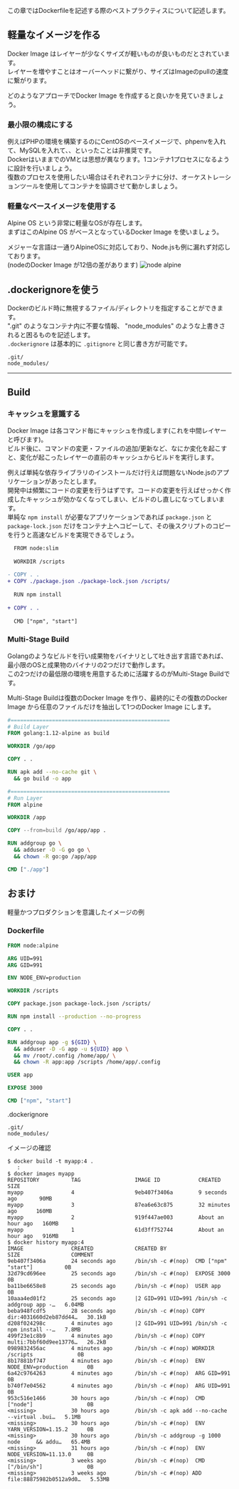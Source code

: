 この章ではDockerfileを記述する際のベストプラクティスについて記述します。

## 軽量なイメージを作る
Docker Image はレイヤーが少なくサイズが軽いものが良いものだとされています。  
レイヤーを増やすことはオーバーヘッドに繋がり、サイズはImageのpullの速度に繋がります。

どのようなアプローチでDocker Image を作成すると良いかを見ていきましょう。

### 最小限の構成にする
例えばPHPの環境を構築するのにCentOSのベースイメージで、phpenvを入れて、MySQLを入れて、、といったことは非推奨です。  
DockerはいままでのVMとは思想が異なります。1コンテナ1プロセスになるように設計を行いましょう。  
復数のプロセスを使用したい場合はそれぞれコンテナに分け、オーケストレーションツールを使用してコンテナを協調させて動かしましょう。

### 軽量なベースイメージを使用する
Alpine OS という非常に軽量なOSが存在します。  
まずはこのAlpine OS がベースとなっているDocker Image を使いましょう。

メジャーな言語は一通りAlpineOSに対応しており、Node.jsも例に漏れず対応しております。  
(nodeのDocker Image が12倍の差があります)
![node alpine](imgs/node-alpine.png)

## .dockerignoreを使う
Dockerのビルド時に無視するファイル/ディレクトリを指定することができます。  
".git" のようなコンテナ内に不要な情報、 "node_modules" のような上書きされると困るものを記述します。  
`.dockerignore` は基本的に `.gitignore` と同じ書き方が可能です。

```
.git/
node_modules/
```

---

## Build
### キャッシュを意識する
Docker Image は各コマンド毎にキャッシュを作成します(これを中間レイヤーと呼びます)。  
ビルド後に、コマンドの変更・ファイルの追加/更新など、なにか変化を起こすと、変化が起こったレイヤーの直前のキャッシュからビルドを実行します。  

例えば単純な依存ライブラリのインストールだけ行えば問題ないNode.jsのアプリケーションがあったとします。  
開発中は頻繁にコードの変更を行うはずです。コードの変更を行えばせっかく作成したキャッシュが効かなくなってしまい、ビルドのし直しになってしまいます。  
単純な `npm install` が必要なアプリケーションであれば `package.json` と `package-lock.json` だけをコンテナ上へコピーして、その後スクリプトのコピーを行うと高速なビルドを実現できるでしょう。

```diff
  FROM node:slim
  
  WORKDIR /scripts
  
- COPY . .
+ COPY ./package.json ./package-lock.json /scripts/
  
  RUN npm install
  
+ COPY . .
  
  CMD ["npm", "start"]
```


### Multi-Stage Build
Golangのようなビルドを行い成果物をバイナリとして吐き出す言語であれば、最小限のOSと成果物のバイナリの2つだけで動作します。  
この2つだけの最低限の環境を用意するために活躍するのがMulti-Stage Buildです。  

Multi-Stage Buildは復数のDocker Image を作り、最終的にその復数のDocker Image から任意のファイルだけを抽出して1つのDocker Image にします。  

```dockerfile
#==================================================
# Build Layer
FROM golang:1.12-alpine as build

WORKDIR /go/app

COPY . .

RUN apk add --no-cache git \
  && go build -o app

#==================================================
# Run Layer
FROM alpine

WORKDIR /app

COPY --from=build /go/app/app .

RUN addgroup go \
  && adduser -D -G go go \
  && chown -R go:go /app/app

CMD ["./app"]
```

## おまけ
軽量かつプロダクションを意識したイメージの例

### Dockerfile
```dockerfile
FROM node:alpine

ARG UID=991
ARG GID=991

ENV NODE_ENV=production

WORKDIR /scripts

COPY package.json package-lock.json /scripts/

RUN npm install --production --no-progress

COPY . .

RUN addgroup app -g ${GID} \
  && adduser -D -G app -u ${UID} app \
  && mv /root/.config /home/app/ \
  && chown -R app:app /scripts /home/app/.config

USER app

EXPOSE 3000

CMD ["npm", "start"]
```

.dockerignore
```
.git/
node_modules/
```

イメージの確認
```
$ docker build -t myapp:4 .
   :
$ docker images myapp
REPOSITORY          TAG                 IMAGE ID            CREATED             SIZE
myapp               4                   9eb407f3406a        9 seconds ago       90MB
myapp               3                   87ea6e63c875        32 minutes ago      160MB
myapp               2                   919f447ae003        About an hour ago   160MB
myapp               1                   61d3ff752744        About an hour ago   916MB
$ docker history myapp:4
IMAGE               CREATED             CREATED BY                                      SIZE                COMMENT
9eb407f3406a        24 seconds ago      /bin/sh -c #(nop)  CMD ["npm" "start"]          0B
32d79cd696ee        25 seconds ago      /bin/sh -c #(nop)  EXPOSE 3000                  0B
ba11be6658e8        25 seconds ago      /bin/sh -c #(nop)  USER app                     0B
10aaa4ed01f2        25 seconds ago      |2 GID=991 UID=991 /bin/sh -c addgroup app -…   6.04MB
beba948fcdf5        28 seconds ago      /bin/sh -c #(nop) COPY dir:4031660d2eb87dd44…   30.1kB
d208f024298c        4 minutes ago       |2 GID=991 UID=991 /bin/sh -c npm install --…   7.8MB
499f23e1c8b9        4 minutes ago       /bin/sh -c #(nop) COPY multi:7bbf60d9ee13776…   26.2kB
0989832456ac        4 minutes ago       /bin/sh -c #(nop) WORKDIR /scripts              0B
8b17881bf747        4 minutes ago       /bin/sh -c #(nop)  ENV NODE_ENV=production      0B
6a42c9764263        4 minutes ago       /bin/sh -c #(nop)  ARG GID=991                  0B
b740f7e04562        4 minutes ago       /bin/sh -c #(nop)  ARG UID=991                  0B
953c516e1466        30 hours ago        /bin/sh -c #(nop)  CMD ["node"]                 0B
<missing>           30 hours ago        /bin/sh -c apk add --no-cache --virtual .bui…   5.1MB
<missing>           30 hours ago        /bin/sh -c #(nop)  ENV YARN_VERSION=1.15.2      0B
<missing>           30 hours ago        /bin/sh -c addgroup -g 1000 node     && addu…   65.4MB
<missing>           31 hours ago        /bin/sh -c #(nop)  ENV NODE_VERSION=11.13.0     0B
<missing>           3 weeks ago         /bin/sh -c #(nop)  CMD ["/bin/sh"]              0B
<missing>           3 weeks ago         /bin/sh -c #(nop) ADD file:88875982b0512a9d0…   5.53MB
```
